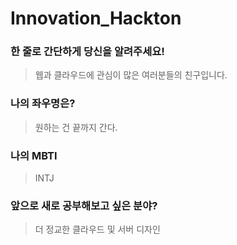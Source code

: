 # Innovation_Hackton

### 한 줄로 간단하게 당신을 알려주세요!
> 웹과 클라우드에 관심이 많은 여러분들의 친구입니다.

### 나의 좌우명은?
> 원하는 건 끝까지 간다.

### 나의 MBTI
> INTJ

### 앞으로 새로 공부해보고 싶은 분야?
> 더 정교한 클라우드 및 서버 디자인
